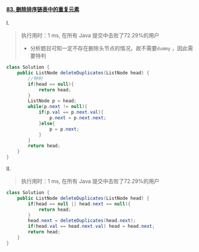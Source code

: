 #### [83. 删除排序链表中的重复元素](https://leetcode-cn.com/problems/remove-duplicates-from-sorted-list/)

Ⅰ.

> 执行用时：1 ms, 在所有 Java 提交中击败了72.29%的用户
>
> - 分析题目可知一定不存在删除头节点的情况，故不需要`dummy` ，因此需要特判

```java
class Solution {
    public ListNode deleteDuplicates(ListNode head) {
        //特判
        if(head == null){
            return head;
        }
        ListNode p = head;
        while(p.next != null){
            if(p.val == p.next.val){
                p.next = p.next.next;
            }else{
                p = p.next;
            }
        }
        return head;
    }
}
```

Ⅱ.

> 执行用时：1 ms, 在所有 Java 提交中击败了72.29%的用户

```java
class Solution {
    public ListNode deleteDuplicates(ListNode head) {
        if(head == null || head.next == null){
            return head;
        }
        head.next = deleteDuplicates(head.next);
        if(head.val == head.next.val) head = head.next;
        return head;
    }
}
```

